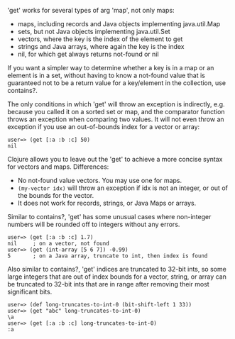 'get' works for several types of arg 'map', not only maps:

* maps, including records and Java objects implementing java.util.Map
* sets, but not Java objects implementing java.util.Set
* vectors, where the key is the index of the element to get
* strings and Java arrays, where again the key is the index
* nil, for which get always returns not-found or nil

If you want a simpler way to determine whether a key is in a map or an
element is in a set, without having to know a not-found value that is
guaranteed not to be a return value for a key/element in the
collection, use contains?.

The only conditions in which 'get' will throw an exception is
indirectly, e.g. because you called it on a sorted set or map, and the
comparator function throws an exception when comparing two values.  It
will not even throw an exception if you use an out-of-bounds index for
a vector or array:

    user=> (get [:a :b :c] 50)
    nil

Clojure allows you to leave out the 'get' to achieve a more concise
syntax for vectors and maps.  Differences:

* No not-found value vectors.  You may use one for maps.
* `(my-vector idx)` will throw an exception if idx is not an integer,
  or out of the bounds for the vector.
* It does not work for records, strings, or Java Maps or arrays.

Similar to contains?, 'get' has some unusual cases where non-integer
numbers will be rounded off to integers without any errors.

    user=> (get [:a :b :c] 1.7)
    nil     ; on a vector, not found
    user=> (get (int-array [5 6 7]) -0.99)
    5       ; on a Java array, truncate to int, then index is found

Also similar to contains?, 'get' indices are truncated to 32-bit ints,
so some large integers that are out of index bounds for a vector,
string, or array can be truncated to 32-bit ints that are in range
after removing their most significant bits.

    user=> (def long-truncates-to-int-0 (bit-shift-left 1 33))
    user=> (get "abc" long-truncates-to-int-0)
    \a
    user=> (get [:a :b :c] long-truncates-to-int-0)
    :a
